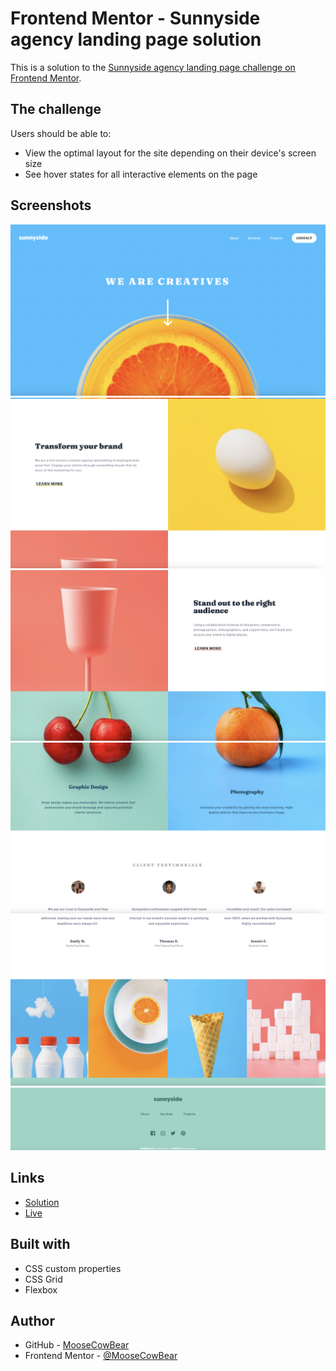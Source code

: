 # Frontend Mentor - Sunnyside agency landing page solution

This is a solution to the [Sunnyside agency landing page challenge on Frontend Mentor](https://www.frontendmentor.io/challenges/sunnyside-agency-landing-page-7yVs3B6ef).

## The challenge

Users should be able to:

- View the optimal layout for the site depending on their device's screen size
- See hover states for all interactive elements on the page

## Screenshots

![alt text](screenshots/screenshot-desktop1.png "sunnyside agency landing page")
![alt text](screenshots/screenshot-desktop2.png "sunnyside agency landing page")
![alt text](screenshots/screenshot-desktop3.png "sunnyside agency landing page")
![alt text](screenshots/screenshot-desktop4.png "sunnyside agency landing page")
![alt text](screenshots/screenshot-desktop5.png "sunnyside agency landing page")
![alt text](screenshots/screenshot-desktop6.png "sunnyside agency landing page")

## Links

- [Solution](https://github.com/MooseCowBear/frontend-mentor-sunnyside)
- [Live](https://moosecowbear.github.io/frontend-mentor-sunnyside)

## Built with

- CSS custom properties
- CSS Grid
- Flexbox

## Author

- GitHub - [MooseCowBear](https://github.com/MooseCowBear)
- Frontend Mentor - [@MooseCowBear](https://www.frontendmentor.io/profile/MooseCowBear)
